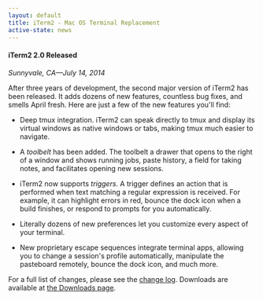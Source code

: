 ```yaml
---
layout: default
title: iTerm2 - Mac OS Terminal Replacement
active-state: news
---
```


#### iTerm2 2.0 Released
<i>Sunnyvale, CA&mdash;July 14, 2014</i>

After three years of development, the second major version of iTerm2 has been released. It adds dozens of new features, countless bug fixes, and smells April fresh. Here are just a few of the new features you'll find:
 
  * Deep tmux integration. iTerm2 can speak directly to tmux and display its virtual windows as native windows or tabs, making tmux much easier to navigate.

  * A <i>toolbelt</i> has been added. The toolbelt a drawer that opens to the right of a window and shows running jobs, paste history, a field for taking notes, and facilitates opening new sessions.

  * iTerm2 now supports <i>triggers</i>. A trigger defines an action that is performed when text matching a regular expression is received. For example, it can highlight errors in red, bounce the dock icon when a build finishes, or respond to prompts for you automatically.

  * Literally dozens of new preferences let you customize every aspect of your terminal.

  * New proprietary escape sequences integrate terminal apps, allowing you to change a session's profile automatically, manipulate the pasteboard remotely, bounce the dock icon, and much more.

For a full list of changes, please see the <a href="/appcasts/full_changes.txt">change log</a>. Downloads are available at <a href="http://iterm2.com/downloads.html">the Downloads page</a>.

